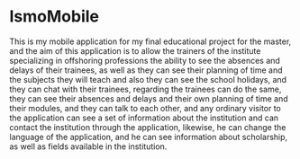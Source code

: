 # IsmoMobile
This is my mobile application for my final educational project for the master, and the aim of this application is to allow the trainers of the institute specializing in offshoring professions the ability to see the absences and delays of their trainees, as well as they can see their planning of time and the subjects they will teach and also they can see the school holidays, and they can chat with their trainees, regarding the trainees can do the same, they can see their absences and delays and their own planning of time and their modules, and they can talk to each other, and any ordinary visitor to the application can see a set of information about the institution and can contact the institution through the application, likewise, he can change the language of the application, and he can see information about scholarship, as well as fields available in the institution.
